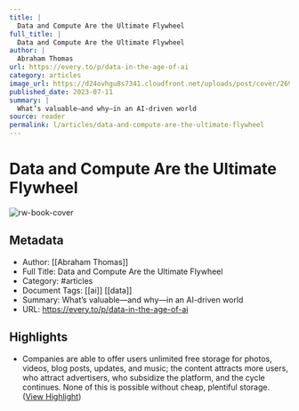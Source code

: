 ```yaml
---
title: |
  Data and Compute Are the Ultimate Flywheel
full_title: |
  Data and Compute Are the Ultimate Flywheel
author: |
  Abraham Thomas
url: https://every.to/p/data-in-the-age-of-ai
category: articles
image_url: https://d24ovhgu8s7341.cloudfront.net/uploads/post/cover/2692/X4BnrR_H-8miWoG-aR7bJlwjiCFRwpsLQ0hEGOw6Uv9H0k_RUiP-o_q1rLDdFWGB65mYStIg_sd_ukUZ_dDyjPHXhVOsosBLcvB7LY8jcKmqIAY8gnBX33sdxbig.png
published_date: 2023-07-11
summary: |
  What’s valuable—and why—in an AI-driven world
source: reader
permalink: l/articles/data-and-compute-are-the-ultimate-flywheel
---
```

# Data and Compute Are the Ultimate Flywheel

![rw-book-cover](https://d24ovhgu8s7341.cloudfront.net/uploads/post/cover/2692/X4BnrR_H-8miWoG-aR7bJlwjiCFRwpsLQ0hEGOw6Uv9H0k_RUiP-o_q1rLDdFWGB65mYStIg_sd_ukUZ_dDyjPHXhVOsosBLcvB7LY8jcKmqIAY8gnBX33sdxbig.png)

## Metadata
- Author: [[Abraham Thomas]]
- Full Title: Data and Compute Are the Ultimate Flywheel
- Category: #articles
- Document Tags: [[ai]] [[data]] 
- Summary: What’s valuable—and why—in an AI-driven world
- URL: https://every.to/p/data-in-the-age-of-ai

## Highlights
- Companies are able to offer users unlimited free storage for photos, videos, blog posts, updates, and music; the content attracts more users, who attract advertisers, who subsidize the platform, and the cycle continues. None of this is possible without cheap, plentiful storage. ([View Highlight](https://read.readwise.io/read/01h98pjx2k54qtncah2gqss0sk))



